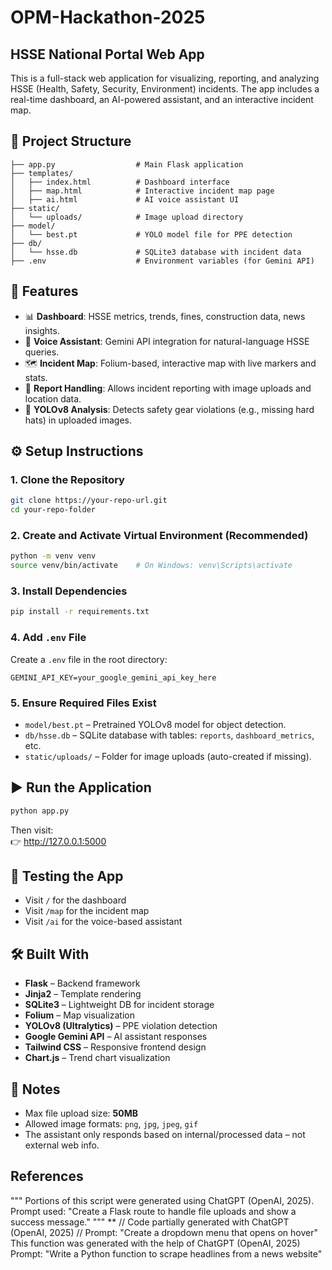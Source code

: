 # OPM-Hackathon-2025

## HSSE National Portal Web App

This is a full-stack web application for visualizing, reporting, and analyzing HSSE (Health, Safety, Security, Environment) incidents. The app includes a real-time dashboard, an AI-powered assistant, and an interactive incident map.

## 📁 Project Structure

```
├── app.py                  # Main Flask application
├── templates/
│   ├── index.html          # Dashboard interface
│   ├── map.html            # Interactive incident map page
│   ├── ai.html             # AI voice assistant UI
├── static/
│   └── uploads/            # Image upload directory
├── model/
│   └── best.pt             # YOLO model file for PPE detection
├── db/
│   └── hsse.db             # SQLite3 database with incident data
├── .env                    # Environment variables (for Gemini API)
```

## 🚀 Features

- 📊 **Dashboard**: HSSE metrics, trends, fines, construction data, news insights.
- 🧠 **Voice Assistant**: Gemini API integration for natural-language HSSE queries.
- 🗺️ **Incident Map**: Folium-based, interactive map with live markers and stats.
- 🧾 **Report Handling**: Allows incident reporting with image uploads and location data.
- 🧠 **YOLOv8 Analysis**: Detects safety gear violations (e.g., missing hard hats) in uploaded images.

## ⚙️ Setup Instructions

### 1. Clone the Repository

```bash
git clone https://your-repo-url.git
cd your-repo-folder
```

### 2. Create and Activate Virtual Environment (Recommended)

```bash
python -m venv venv
source venv/bin/activate    # On Windows: venv\Scripts\activate
```

### 3. Install Dependencies

```bash
pip install -r requirements.txt
```

### 4. Add `.env` File

Create a `.env` file in the root directory:

```
GEMINI_API_KEY=your_google_gemini_api_key_here
```

### 5. Ensure Required Files Exist

- `model/best.pt` – Pretrained YOLOv8 model for object detection.
- `db/hsse.db` – SQLite database with tables: `reports`, `dashboard_metrics`, etc.
- `static/uploads/` – Folder for image uploads (auto-created if missing).

## ▶️ Run the Application

```bash
python app.py
```

Then visit:  
👉 http://127.0.0.1:5000

## 🧪 Testing the App

- Visit `/` for the dashboard  
- Visit `/map` for the incident map  
- Visit `/ai` for the voice-based assistant

## 🛠️ Built With

- **Flask** – Backend framework  
- **Jinja2** – Template rendering  
- **SQLite3** – Lightweight DB for incident storage  
- **Folium** – Map visualization  
- **YOLOv8 (Ultralytics)** – PPE violation detection  
- **Google Gemini API** – AI assistant responses  
- **Tailwind CSS** – Responsive frontend design  
- **Chart.js** – Trend chart visualization

## 📌 Notes

- Max file upload size: **50MB**
- Allowed image formats: `png`, `jpg`, `jpeg`, `gif`
- The assistant only responds based on internal/processed data – not external web info.

## References

"""
Portions of this script were generated using ChatGPT (OpenAI, 2025).
Prompt used: "Create a Flask route to handle file uploads and show a success message."
"""
**
// Code partially generated with ChatGPT (OpenAI, 2025)
// Prompt: "Create a dropdown menu that opens on hover"
This function was generated with the help of ChatGPT (OpenAI, 2025)
Prompt: "Write a Python function to scrape headlines from a news website"